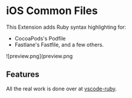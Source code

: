 # iOS Common Files

This Extension adds Ruby syntax highlighting for:

* CocoaPods's Podfile
* Fastlane's Fastfile, and a few others.

![preview.png](preview.png

## Features

All the real work is done over at [vscode-ruby](https://github.com/rubyide/vscode-ruby).
